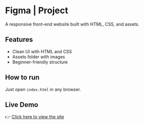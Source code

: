 # Figma | Project
A responsive front-end website built with HTML, CSS, and assets.

## Features
- Clean UI with HTML and CSS
- Assets folder with images
- Beginner-friendly structure

## How to run
Just open `index.html` in any browser.

## Live Demo  
👉 [Click here to view the site](https://tamilxavier.github.io/Bit-Lura-Project/)
